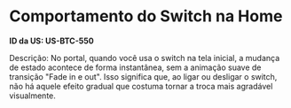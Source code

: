 # Comportamento do Switch na Home

**ID da US: US-BTC-550**

Descrição: No portal, quando você usa o switch na tela inicial, a mudança de estado acontece de forma instantânea, sem a animação suave de transição "Fade in e out". Isso significa que, ao ligar ou desligar o switch, não há aquele efeito gradual que costuma tornar a troca mais agradável visualmente.